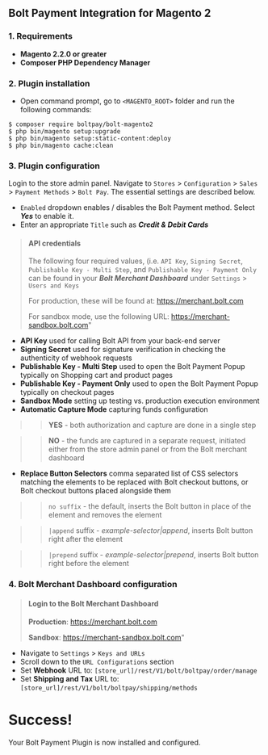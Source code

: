 ## Bolt Payment Integration for Magento 2

### 1. Requirements

+ **Magento 2.2.0 or greater**
+ **Composer PHP Dependency Manager**

### 2. Plugin installation

+ Open command prompt, go to `<MAGENTO_ROOT>` folder and run the following
commands:

```
$ composer require boltpay/bolt-magento2
$ php bin/magento setup:upgrade
$ php bin/magento setup:static-content:deploy
$ php bin/magento cache:clean
```

### 3. Plugin configuration

Login to the store admin panel.
Navigate to `Stores` > `Configuration` > `Sales` > `Payment Methods` > `Bolt Pay`.
The essential settings are described below.

+ `Enabled` dropdown enables / disables the Bolt Payment method.
Select ***Yes*** to enable it.
+ Enter an appropriate `Title` such as ***Credit & Debit Cards***

> #### API credentials
> The following four required values, (i.e. `API Key`, `Signing Secret`, `Publishable Key - Multi Step`, and `Publishable Key - Payment Only` can be found in your ***Bolt Merchant Dashboard***  under `Settings` > `Users and Keys`
>
> For production, these will be found at:
> https://merchant.bolt.com
>
> For sandbox mode, use the following URL:
> https://merchant-sandbox.bolt.com"


+ **API Key**
used for calling Bolt API from your back-end server
+ **Signing Secret**
used for signature verification in checking the authenticity of webhook requests
+ **Publishable Key - Multi Step**
used to open the Bolt Payment Popup typically on Shopping cart and product pages
+ **Publishable Key - Payment Only**
used to open the Bolt Payment Popup typically on checkout pages
+ **Sandbox Mode**
setting up testing vs. production execution environment
+ **Automatic Capture Mode**
capturing funds configuration
>> **YES** - both authorization and capture are done in a single step

>> **NO** - the funds are captured in a separate request, initiated either from the store admin panel or from the Bolt merchant dashboard
+ **Replace Button Selectors**
comma separated list of CSS selectors matching the elements to be replaced with Bolt checkout buttons, or Bolt checkout buttons placed alongside them


>> `no suffix` - the default, inserts the Bolt button in place of the element and removes the element

>> `|append` suffix - *example-selector|append*, inserts Bolt button right after the element

>> `|prepend` suffix - *example-selector|prepend*, inserts Bolt button right before the element
### 4. Bolt Merchant Dashboard configuration
> #### Login to the Bolt Merchant Dashboard
> **Production**: https://merchant.bolt.com
>
> **Sandbox**: https://merchant-sandbox.bolt.com"

+ Navigate to `Settings` > `Keys and URLs`
+ Scroll down to the `URL Configurations` section
+ Set **Webhook** URL to: `[store_url]/rest/V1/bolt/boltpay/order/manage`
+ Set **Shipping and Tax** URL to: `[store_url]/rest/V1/bolt/boltpay/shipping/methods`

# Success!
Your Bolt Payment Plugin is now installed and configured.
